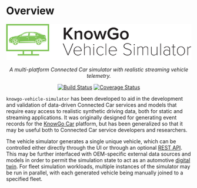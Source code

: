 # Overview

![KnowGo Vehicle Simulator Logo](images/logo.png)

<center>
<i>A multi-platform Connected Car simulator with realistic streaming
   vehicle telemetry.</i>

[![Build Status](https://travis-ci.com/knowgoio/knowgo-vehicle-simulator.svg?branch=master)](https://travis-ci.com/knowgoio/knowgo-vehicle-simulator)
[![Coverage Status](https://coveralls.io/repos/github/knowgoio/knowgo-vehicle-simulator/badge.svg?branch=master)](https://coveralls.io/github/knowgoio/knowgo-vehicle-simulator?branch=master)
</center>

``knowgo-vehicle-simulator`` has been developed to aid in the
development and validation of data-driven Connected Car services and
models that require easy access to realistic synthetic driving data,
both for static and streaming applications. It was originally designed
for generating event records for the [KnowGo Car] platform, but has
been generalized so that it may be useful both to Connected Car service
developers and researchers.

The vehicle simulator generates a single unique vehicle, which can
be controlled either directly through the UI or through an optional
[REST API](rest-api.md). This may be further interfaced with
OEM-specific external data sources and models in order to permit the
simulation state to act as an automotive [digital twin]. For fleet
simulation workloads, multiple instances of the simulator may be run in
parallel, with each generated vehicle being manually joined to a
specified fleet.

[digital twin]: https://en.wikipedia.org/wiki/Digital_twin
[KnowGo Car]: https://knowgo.io
